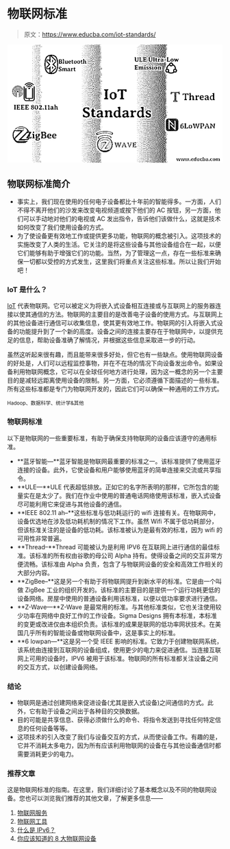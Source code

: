 # 物联网标准

> 原文：<https://www.educba.com/iot-standards/>

![IoT Standards](img/6af08813c4ba40467f4128c64c63af9c.png)



## 物联网标准简介

*   事实上，我们现在使用的任何电子设备都比十年前的智能得多。一方面，人们不得不离开他们的沙发来改变电视频道或按下他们的 AC 按钮，另一方面，他们可以手动地对他们的电视或 AC 发出指令，告诉他们该做什么，这就是技术如何改变了我们使用设备的方式。
*   为了使设备更有效地工作或提供更多功能，物联网的概念被引入。这项技术的实施改变了人类的生活。它关注的是将这些设备与其他设备组合在一起，以便它们能够有助于增强它们的功能。当然，为了管理这一点，存在一些标准来确保一切都以受控的方式发生，这里我们将重点关注这些标准。所以让我们开始吧！

### IoT 是什么？

[IoT](https://www.educba.com/what-is-iot/) 代表物联网。它可以被定义为将嵌入式设备相互连接或与互联网上的服务器连接以使其通信的方法。物联网的主要目的是改善电子设备的使用方式。与互联网上的其他设备进行通信可以收集信息，使其更有效地工作。物联网的引入将嵌入式设备的功能提升到了一个新的高度。设备之间的连接主要存在于物联网中，以提供充足的信息，帮助设备准确了解情况，并根据这些信息采取进一步的行动。

虽然这听起来很有趣，而且能带来很多好处，但它也有一些缺点。使用物联网设备的好处是，人们可以远程监控事物，并在不在场的情况下向设备发出命令。如果设备利用物联网概念，它可以在全球任何地方进行处理，因为这一概念的另一个主要目的是减轻远距离使用设备的限制。另一方面，它必须遵循下面描述的一些标准。所有这些标准都是专门为物联网开发的，因此它们可以确保一种通用的工作方式。

<small>Hadoop、数据科学、统计学&其他</small>

### 物联网标准

以下是物联网的一些重要标准，有助于确保支持物联网的设备应该遵守的通用标准。

*   **蓝牙智能—**蓝牙智能是物联网最重要的标准之一。该标准提供了使用蓝牙连接的设备。此外，它使设备和用户能够使用蓝牙的简单连接来交流或共享指令。
*   **ULE—**ULE 代表超低排放。正如它的名字所表明的那样，它所包含的能量实在是太少了。我们在作业中使用的普通电话网络使用该标准，嵌入式设备尽可能利用它来促进与其他设备的通信。
*   **IEEE 802.11 ah–**这些标准与低功耗运行的 wifi 连接有关。在物联网中，设备优选地在涉及低功耗机制的情况下工作。虽然 Wifi 不属于低功耗部分，但该标准关注的是设备的低功耗。该标准被认为是最有效的标准，因为 wifi 的可用性非常普遍。
*   **Thread–**Thread 可能被认为是利用 IPV6 在互联网上进行通信的最佳标准。该标准的所有权由谷歌的母公司 Alpha 持有。使得设备之间的交互非常方便流畅。该标准由 Alpha 负责，包含了与物联网设备的安全和高效工作相关的大部分内容。
*   **ZigBee–**这是另一个有助于将物联网提升到新水平的标准。它是由一个叫做 ZigBee 工业的组织开发的。该标准的主要目的是提供一个运行功耗更低的设备网络。房屋中使用的普通设备利用该标准，以便以低功率要求进行通信。
*   **Z-Wave—**Z-Wave 是最常用的标准。与其他标准类似，它也关注使用较少功率在网络中良好工作的工作设备。Sigma Designs 拥有本标准，本标准的变更或改进仅由本组织负责。该标准的成果是联网的低功率网状技术。在美国几乎所有的智能设备或物联网设备中，这是事实上的标准。
*   **6 lowpan—**这是另一个受 IEEE 影响的标准。它致力于创建物联网系统，该系统由连接到互联网的设备组成，使用更少的电力来促进通信。当连接互联网上可用的设备时，IPV6 被用于该标准。物联网的所有标准都关注设备之间的交互方式，以创建设备网络。

### 结论

*   物联网是通过创建网络来促进设备(尤其是嵌入式设备)之间通信的方式。此外，它有助于设备之间出于各种目的交换数据。
*   目的可能是共享信息、获得必须做什么的命令、将指令发送到寻找任何特定信息的任何设备等等。
*   这项技术的引入改变了我们与设备交互的方式，从而使设备工作。有趣的是，它并不消耗太多电力，因为所有应该利用物联网的设备在与其他设备通信时都需要消耗更少的电力。

### 推荐文章

这是物联网标准的指南。在这里，我们详细讨论了基本概念以及不同的物联网设备。您也可以浏览我们推荐的其他文章，了解更多信息——

1.  [物联网服务](https://www.educba.com/iot-services/)
2.  [物联网工具](https://www.educba.com/iot-tools/)
3.  [什么是 IPv6？](https://www.educba.com/what-is-ipv6/)
4.  [你应该知道的 8 大物联网设备](https://www.educba.com/iot-devices/)





